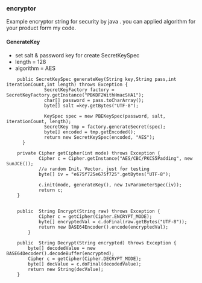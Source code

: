 ### encryptor

  Example encryptor  string for security by java . 
  you can applied algorithm for your product form my code.
  
  
 #### GenerateKey
  
* set salt & password key for create SecretKeySpec
* length = 128
* algorithm = AES
  
```  
    public SecretKeySpec generateKey(String key,String pass,int iterationCount,int length) throws Exception {
              SecretKeyFactory factory = SecretKeyFactory.getInstance("PBKDF2WithHmacSHA1");
              char[] password = pass.toCharArray();
              byte[] salt =key.getBytes("UTF-8");
      
              KeySpec spec = new PBEKeySpec(password, salt, iterationCount, length);
              SecretKey tmp = factory.generateSecret(spec);
              byte[] encoded = tmp.getEncoded();
              return new SecretKeySpec(encoded, "AES");
      }
```  


``` 
    private Cipher getCipher(int mode) throws Exception {
            Cipher c = Cipher.getInstance("AES/CBC/PKCS5Padding", new SunJCE());
            //a random Init. Vector. just for testing
            byte[] iv = "e675f725e675f725".getBytes("UTF-8");
    
            c.init(mode, generateKey(), new IvParameterSpec(iv));
            return c;
    }
       
    
    public  String Encrypt(String raw) throws Exception {
            Cipher c = getCipher(Cipher.ENCRYPT_MODE);
            byte[] encryptedVal = c.doFinal(raw.getBytes("UTF-8"));
            return new BASE64Encoder().encode(encryptedVal);
        }
    
    public  String Decrypt(String encrypted) throws Exception {
        byte[] decodedValue = new BASE64Decoder().decodeBuffer(encrypted);
        Cipher c = getCipher(Cipher.DECRYPT_MODE);
        byte[] decValue = c.doFinal(decodedValue);
        return new String(decValue);
    }

``` 
    